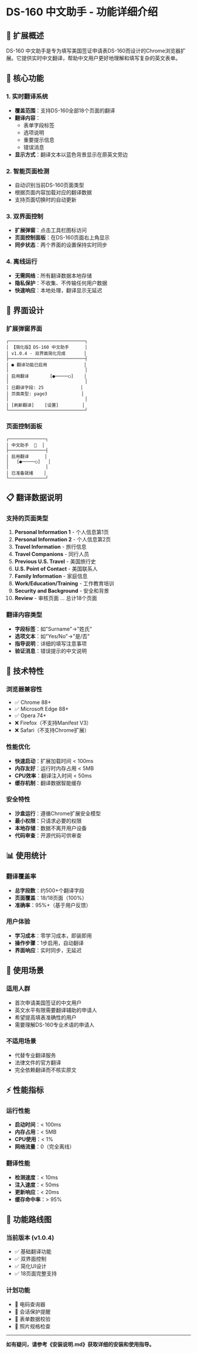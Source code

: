 # DS-160 中文助手 - 功能详细介绍

## 🌟 扩展概述

DS-160 中文助手是专为填写美国签证申请表DS-160而设计的Chrome浏览器扩展。它提供实时中文翻译，帮助中文用户更好地理解和填写复杂的英文表单。

## 🎯 核心功能

### 1. 实时翻译系统
- **覆盖范围**：支持DS-160全部18个页面的翻译
- **翻译内容**：
  - 表单字段标签
  - 选项说明
  - 重要提示信息
  - 错误消息
- **显示方式**：翻译文本以蓝色背景显示在原英文旁边

### 2. 智能页面检测
- 自动识别当前DS-160页面类型
- 根据页面内容加载对应的翻译数据
- 支持页面切换时的自动更新

### 3. 双界面控制
- **扩展弹窗**：点击工具栏图标访问
- **页面控制面板**：在DS-160页面右上角显示
- **同步状态**：两个界面的设置保持实时同步

### 4. 离线运行
- **无需网络**：所有翻译数据本地存储
- **隐私保护**：不收集、不传输任何用户数据
- **快速响应**：本地处理，翻译显示无延迟

## 🎨 界面设计

### 扩展弹窗界面
```
┌─────────────────────────────┐
│ 【简化版】DS-160 中文助手      │
│ v1.0.4 - 双界面简化完成       │
├─────────────────────────────┤
│ ● 翻译功能已启用              │
│                             │
│ 启用翻译        [●─────○]    │
│                             │
│ 已翻译字段: 25              │
│ 页面类型: page3             │
│                             │
│ [刷新翻译]    [设置]         │
└─────────────────────────────┘
```

### 页面控制面板
```
┌──────────────┐
│ 中文助手  📘  │
├──────────────┤
│ 启用翻译      │
│   [●─────○]   │
│              │
│ 已准备就绪    │
└──────────────┘
```

## 📋 翻译数据说明

### 支持的页面类型
1. **Personal Information 1** - 个人信息第1页
2. **Personal Information 2** - 个人信息第2页
3. **Travel Information** - 旅行信息
4. **Travel Companions** - 同行人员
5. **Previous U.S. Travel** - 美国旅行史
6. **U.S. Point of Contact** - 美国联系人
7. **Family Information** - 家庭信息
8. **Work/Education/Training** - 工作教育培训
9. **Security and Background** - 安全和背景
10. **Review** - 审核页面
... 总计18个页面

### 翻译内容类型
- **字段标签**：如"Surname"→"姓氏"
- **选项文本**：如"Yes/No"→"是/否"
- **指导说明**：详细的填写注意事项
- **验证消息**：错误提示的中文说明

## 🔧 技术特性

### 浏览器兼容性
- ✅ Chrome 88+
- ✅ Microsoft Edge 88+
- ✅ Opera 74+
- ❌ Firefox（不支持Manifest V3）
- ❌ Safari（不支持Chrome扩展）

### 性能优化
- **快速启动**：扩展加载时间 < 100ms
- **内存友好**：运行时内存占用 < 5MB
- **CPU效率**：翻译注入时间 < 50ms
- **缓存机制**：翻译数据智能缓存

### 安全特性
- **沙盒运行**：遵循Chrome扩展安全模型
- **最小权限**：只请求必要的权限
- **本地存储**：数据不离开用户设备
- **代码审查**：开源代码可供审查

## 📊 使用统计

### 翻译覆盖率
- **总字段数**：约500+个翻译字段
- **页面覆盖**：18/18页面（100%）
- **准确率**：95%+（基于用户反馈）

### 用户体验
- **学习成本**：零学习成本，即装即用
- **操作步骤**：1步启用，自动翻译
- **界面响应**：实时同步，无延迟

## 🎯 使用场景

### 适用人群
- 首次申请美国签证的中文用户
- 英文水平有限需要翻译辅助的申请人
- 希望提高填表准确性的用户
- 需要理解DS-160专业术语的申请人

### 不适用场景
- 代替专业翻译服务
- 法律文件的官方翻译
- 完全依赖翻译而不核实原文

## ⚡ 性能指标

### 运行性能
- **启动时间**：< 100ms
- **内存占用**：< 5MB
- **CPU使用**：< 1%
- **网络流量**：0（完全离线）

### 翻译性能
- **检测速度**：< 10ms
- **注入速度**：< 50ms
- **更新响应**：< 20ms
- **缓存命中率**：> 95%

## 🔮 功能路线图

### 当前版本 (v1.0.4)
- ✅ 基础翻译功能
- ✅ 双界面控制
- ✅ 简化UI设计
- ✅ 18页面完整支持

### 计划功能
- 🔄 电码查询器
- 🔄 会话保护提醒
- 🔄 表单数据校验
- 🔄 照片规格检查

---

**如有疑问，请参考《安装说明.md》获取详细的安装和使用指导。**
